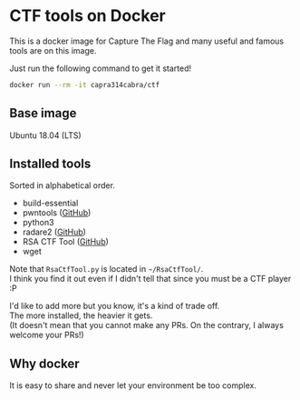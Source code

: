 # CTF tools on Docker

This is a docker image for Capture The Flag and many useful and famous tools are on this image.  

Just run the following command to get it started!
```bash
docker run --rm -it capra314cabra/ctf
```

## Base image

Ubuntu 18.04 (LTS)

## Installed tools

Sorted in alphabetical order.

- build-essential
- pwntools ([GitHub](https://github.com/Gallopsled/pwntools))
- python3
- radare2 ([GitHub](https://github.com/radareorg/radare2))
- RSA CTF Tool ([GitHub](https://github.com/Ganapati/RsaCtfTool))
- wget

Note that `RsaCtfTool.py` is located in `~/RsaCtfTool/`.  
I think you find it out even if I didn't tell that since you must be a CTF player :P

I'd like to add more but you know, it's a kind of trade off.  
The more installed, the heavier it gets.  
(It doesn't mean that you cannot make any PRs. On the contrary, I always welcome your PRs!)

## Why docker

It is easy to share and never let your environment be too complex.

